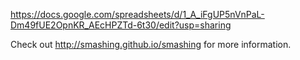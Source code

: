 https://docs.google.com/spreadsheets/d/1_A_iFgUP5nVnPaL-Dm49fUE2OpnKR_AEcHPZTd-6t30/edit?usp=sharing

Check out http://smashing.github.io/smashing for more information.
